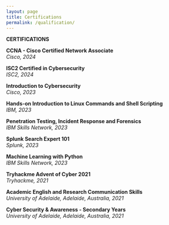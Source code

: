 ```yaml
---
layout: page
title: Certifications
permalink: /qualification/
---
```

**CERTIFICATIONS**  

**CCNA - Cisco Certified Network Associate**  
_Cisco, 2024_ 

**ISC2 Certified in Cybersecurity**  
_ISC2, 2024_ 

**Introduction to Cybersecurity**  
_Cisco, 2023_ 

**Hands-on Introduction to Linux Commands and Shell Scripting**  
_IBM, 2023_  

**Penetration Testing, Incident Response and Forensics**    
_IBM Skills Network, 2023_

**Splunk Search Expert 101**  
_Splunk, 2023_  

**Machine Learning with Python**   
_IBM Skills Network, 2023_  

**Tryhackme Advent of Cyber 2021**   
_Tryhackme, 2021_  

**Academic English and Research Communication Skills**   
_University of Adelaide, Adelaide, Australia, 2021_  

**Cyber Security & Awareness - Secondary Years**   
_University of Adelaide, Adelaide, Australia, 2021_

